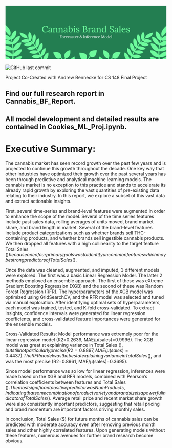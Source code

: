 ![Cannabis Market Forecaster](https://github.com/danielfrees/Cannabis_Market_Forecaster/blob/573fd2106d034a8e09f25c78437c67de5e509972/imgs/Project_Banner.png)

![GitHub last commit](https://img.shields.io/github/last-commit/danielfrees/Cannabis_Market_Forecaster?style=plastic)

Project Co-Created with Andrew Bennecke for CS 148 Final Project

## Find our full research report in Cannabis_BF_Report. 

## All model development and detailed results are contained in Cookies_ML_Proj.ipynb.

# Executive Summary: 

The cannabis market has seen record growth over the past few years and is projected to continue this growth throughout the decade. One key way that other industries have optimized their growth over the past several years has been through predictive and analytical machine learning models. The cannabis market is no exception to this practice and stands to accelerate its already rapid growth by exploring the vast quantities of pre-existing data relating to their industry. In this report, we explore a subset of this vast data and extract actionable insights.

First, several time-series and brand-level features were augmented in order to enhance the scope of the model. Several of the time series features include past sales data, rolling averages of units moved, brand market share, and brand length in market. Several of the brand-level features include product categorizations such as whether brands sell THC-containing products, and whether brands sell ingestible cannabis products. We then dropped all features with a high collinearity to the target feature Total Sales ($) because one of our primary goals was to identify uncommon features which may be strong predictors of Total Sales ($).

Once the data was cleaned, augmented, and imputed, 3 different models were explored. The first was a basic Linear Regression Model. The latter 2 methods employed an ensemble approach. The first of these was eXtreme Gradient Boosting Regression (XGB) and the second of these was Random Forest Regression (RFR). The hyperparameters of the XGB model was optimized using GridSearchCV, and the RFR model was selected and tuned via manual exploration. After identifying optimal sets of hyperparameters, each model was trained, tested, and K-fold cross-validated. To extract insights, confidence intervals were generated for linear regression coefficients, and cross-validated feature importances were generated for the ensemble models.

Cross-Validated Results: Model performance was extremely poor for the linear regression model (R2=0.2639, MAE/μ(sales)=0.9996). The XGB model was great at explaining variance in Total Sales ($), but still not particularly precise (R2=0.8897, MAE/μ(sales)=0.4437). The RFR model was the best at explaining variance in Total Sales ($), and was the most precise (R2=0.8961, MAE/μ(sales)=0.3695). 

Since model performance was so low for linear regression, inferences were made based on the XGB and RFR models, combined with Pearson’s correlation coefficients between features and Total Sales ($). The most significant positive predictor was NumProducts, indicating that some combination of product variety and brand size is a powerful indicator of Total Sales ($). Average retail price and recent market share growth were also consistently important predictors, suggesting that retail pricing and brand momentum are important factors driving monthly sales. 

In conclusion, Total Sales ($) for future months of cannabis sales can be predicted with moderate accuracy even after removing previous month sales and other highly correlated features. Upon generating models without these features, numerous avenues for further brand research become obvious. 
